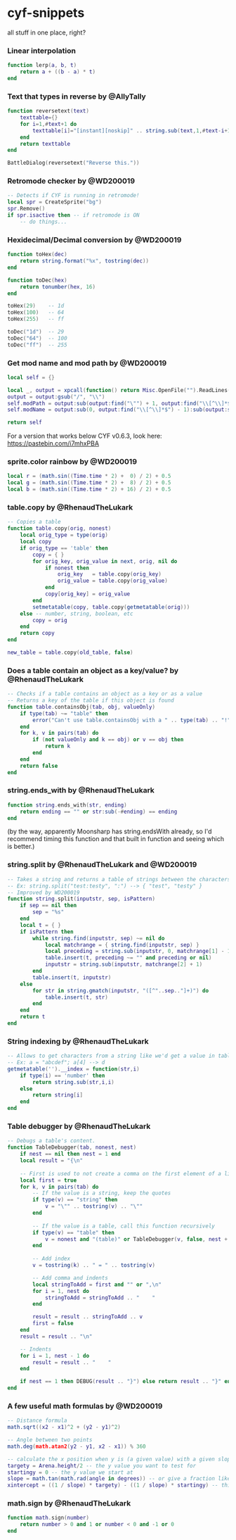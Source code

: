# cyf-snippets
all stuff in one place, right?


### Linear interpolation
```lua
function lerp(a, b, t)
    return a + ((b - a) * t)
end
```

### Text that types in reverse by @AllyTally
```lua
function reversetext(text)
    texttable={}
    for i=1,#text+1 do
        texttable[i]="[instant][noskip]" .. string.sub(text,1,#text-i+1) .. "[instant:stop][w:1][next]"
    end
    return texttable
end

BattleDialog(reversetext("Reverse this."))
```

### Retromode checker by @WD200019
```lua
-- Detects if CYF is running in retromode!
local spr = CreateSprite("bg")
spr.Remove()
if spr.isactive then -- if retromode is ON
    -- do things...
```

### Hexidecimal/Decimal conversion by @WD200019
```lua
function toHex(dec)
    return string.format("%x", tostring(dec))
end

function toDec(hex)
    return tonumber(hex, 16)
end

toHex(29)    -- 1d
toHex(100)   -- 64
toHex(255)   -- ff

toDec("1d")  -- 29
toDec("64")  -- 100
toDec("ff")  -- 255
```

### Get mod name and mod path by @WD200019
```lua
local self = {}

local _, output = xpcall(function() return Misc.OpenFile("").ReadLines() end, debug.traceback)
output = output:gsub("/", "\\")
self.modPath = output:sub(output:find("\"") + 1, output:find("\\[^\\]*$") - 1)
self.modName = output:sub(0, output:find("\\[^\\]*$") - 1):sub(output:sub(0, output:find("\\[^\\]*$") - 1):find("\\[^\\]*$") + 1, output:len())

return self
```
For a version that works below CYF v0.6.3, look here: https://pastebin.com/i7mhxPBA

### sprite.color rainbow by @WD200019
```lua
local r = (math.sin((Time.time * 2) +  0) / 2) + 0.5
local g = (math.sin((Time.time * 2) +  8) / 2) + 0.5
local b = (math.sin((Time.time * 2) + 16) / 2) + 0.5
```

### table.copy by @RhenaudTheLukark
```lua
-- Copies a table
function table.copy(orig, nonest)
    local orig_type = type(orig)
    local copy
    if orig_type == 'table' then
        copy = { }
        for orig_key, orig_value in next, orig, nil do
            if nonest then
                orig_key   = table.copy(orig_key)
                orig_value = table.copy(orig_value)
            end
            copy[orig_key] = orig_value
        end
        setmetatable(copy, table.copy(getmetatable(orig)))
    else -- number, string, boolean, etc
        copy = orig
    end
    return copy
end

new_table = table.copy(old_table, false)
```

### Does a table contain an object as a key/value? by @RhenaudTheLukark

```lua
-- Checks if a table contains an object as a key or as a value
-- Returns a key of the table if this object is found
function table.containsObj(tab, obj, valueOnly)
    if type(tab) ~= "table" then
        error("Can't use table.containsObj with a " .. type(tab) .. "!")
    end
    for k, v in pairs(tab) do
        if (not valueOnly and k == obj) or v == obj then
            return k
        end
    end
    return false
end
```

### string.ends_with by @RhenaudTheLukark
```lua
function string.ends_with(str, ending)
    return ending == "" or str:sub(-#ending) == ending
end
```
(by the way, apparently Moonsharp has string.endsWith already, so I'd recommend timing this function and that built in function and seeing which is better.)

### string.split by @RhenaudTheLukark and @WD200019
```lua
-- Takes a string and returns a table of strings between the characters we were searching for
-- Ex: string.split("test:testy", ":") --> { "test", "testy" }
-- Improved by WD200019
function string.split(inputstr, sep, isPattern)
    if sep == nil then
        sep = "%s"
    end
    local t = { }
    if isPattern then
        while string.find(inputstr, sep) ~= nil do
            local matchrange = { string.find(inputstr, sep) }
            local preceding = string.sub(inputstr, 0, matchrange[1] - 1)
            table.insert(t, preceding ~= "" and preceding or nil)
            inputstr = string.sub(inputstr, matchrange[2] + 1)
        end
        table.insert(t, inputstr)
    else
        for str in string.gmatch(inputstr, "([^"..sep.."]+)") do
            table.insert(t, str)
        end
    end
    return t
end
```

### String indexing by @RhenaudTheLukark
```lua
-- Allows to get characters from a string like we'd get a value in tables
-- Ex: a = "abcdef"; a[4] --> d
getmetatable('').__index = function(str,i)
    if type(i) == 'number' then
        return string.sub(str,i,i)
    else
        return string[i]
    end
end
```
### Table debugger by @RhenaudTheLukark
```lua
-- Debugs a table's content.
function TableDebugger(tab, nonest, nest)
    if nest == nil then nest = 1 end
    local result = "{\n"
    
    -- First is used to not create a comma on the first element of a line
    local first = true 
    for k, v in pairs(tab) do
        -- If the value is a string, keep the quotes
        if type(v) == "string" then 
            v = "\"" .. tostring(v) .. "\"" 
        end
        
        -- If the value is a table, call this function recursively
        if type(v) == "table" then
            v = nonest and "(table)" or TableDebugger(v, false, nest + 1)
        end
        
        -- Add index
        v = tostring(k) .. " = " .. tostring(v) 

        -- Add comma and indents
        local stringToAdd = first and "" or ",\n"
        for i = 1, nest do 
            stringToAdd = stringToAdd .. "    "
        end

        result = result .. stringToAdd .. v
        first = false
    end
    result = result .. "\n"

    -- Indents
    for i = 1, nest - 1 do 
        result = result .. "    " 
    end

    if nest == 1 then DEBUG(result .. "}") else return result .. "}" end
end
```


### A few useful math formulas by @WD200019
```lua
-- Distance formula
math.sqrt((x2 - x1)^2 + (y2 - y1)^2)

-- Angle between two points
math.deg(math.atan2(y2 - y1, x2 - x1)) % 360

-- calculate the x position when y is (a given value) with a given slope
targety = Arena.height/2 -- the y value you want to test for
startingy = 0 -- the y value we start at
slope = math.tan(math.rad(angle in degrees)) -- or give a fraction like 0, 1, 1/2
xintercept = ((1 / slope) * targety) - ((1 / slope) * startingy) -- this is the x position where y = targety
```

### math.sign by @RhenaudTheLukark
```lua
function math.sign(number)
    return number > 0 and 1 or number < 0 and -1 or 0
end
```
